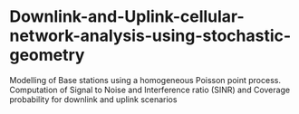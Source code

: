# Downlink-and-Uplink-cellular-network-analysis-using-stochastic-geometry
Modelling of Base stations using a homogeneous Poisson point process. Computation of Signal to Noise and Interference ratio (SINR) and Coverage probability for downlink and uplink scenarios
